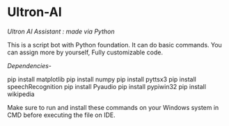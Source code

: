 # Ultron-AI
*Ultron AI Assistant : made via Python*

This is a script bot with Python foundation.
It can do basic commands. You can assign more by yourself, Fully customizable code.

*Dependencies-*

pip install matplotlib
pip install numpy
pip install pyttsx3
pip install speechRecognition
pip install Pyaudio
pip install pypiwin32
pip install wikipedia

Make sure to run and install these commands on your Windows system in CMD before executing the file on IDE.
